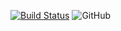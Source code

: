 [![Build Status](https://travis-ci.org/VSPhaneendraPaluri/VSPhaneendraPaluri.github.io.svg?branch=master)](https://travis-ci.org/VSPhaneendraPaluri/VSPhaneendraPaluri.github.io)   ![GitHub](https://img.shields.io/badge/License-MIT-Orange)